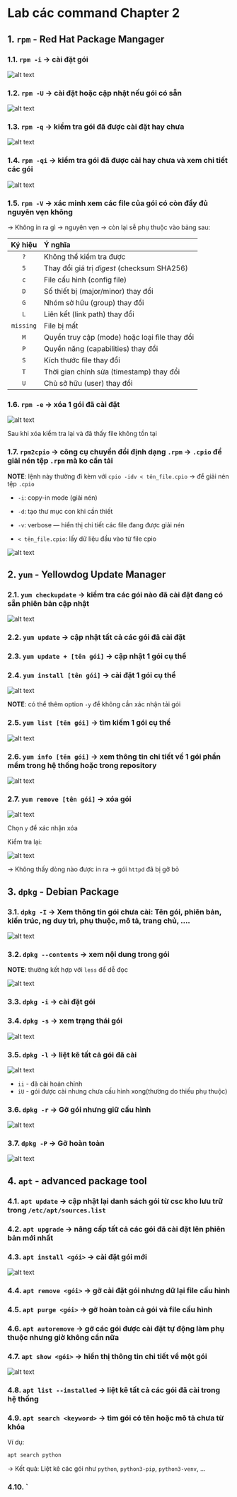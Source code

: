 # Lab các command Chapter 2
## 1. `rpm` - Red Hat Package Mangager
### 1.1. `rpm -i` -> cài đặt gói 

![alt text](../images/lpic_2_01.png)

### 1.2. `rpm -U` -> cài đặt hoặc cập nhật nếu gói có sẵn

![alt text](../images/lpic_2_02.png)

### 1.3. `rpm -q` -> kiểm tra gói đã được cài đặt hay chưa

![alt text](../images/lpic_2_03.png)

### 1.4. `rpm -qi` -> kiểm tra gói đã được cài hay chưa và xem chi tiết các gói

![alt text](../images/lpic_2_04.png)

### 1.5. `rpm -V` -> xác minh xem các file của gói có còn đầy đủ nguyên vẹn không

-> Không in ra gì -> nguyên vẹn
-> còn lại sễ phụ thuộc vào bảng sau:

|  Ký hiệu  | Ý nghĩa                                       |
| :-------: | :-------------------------------------------- |
|    `?`    | Không thể kiểm tra được                       |
|    `5`    | Thay đổi giá trị *digest* (checksum SHA256)   |
|    `c`    | File cấu hình (config file)                   |
|    `D`    | Số thiết bị (major/minor) thay đổi            |
|    `G`    | Nhóm sở hữu (group) thay đổi                  |
|    `L`    | Liên kết (link path) thay đổi                 |
| `missing` | File bị mất                                   |
|    `M`    | Quyền truy cập (mode) hoặc loại file thay đổi |
|    `P`    | Quyền năng (capabilities) thay đổi            |
|    `S`    | Kích thước file thay đổi                      |
|    `T`    | Thời gian chỉnh sửa (timestamp) thay đổi      |
|    `U`    | Chủ sở hữu (user) thay đổi                    |


### 1.6. `rpm -e` -> xóa 1 gói đã cài đặt

![alt text](../images/lpic_2_05.png)

Sau khi xóa kiểm tra lại và đã thấy file không tồn tại

### 1.7. `rpm2cpio` -> công cụ chuyển đổi định dạng `.rpm` -> `.cpio` để giải nén tệp `.rpm` mà ko cần tải 

**NOTE**: lệnh này thường đi kèm với `cpio -idv < tên_file.cpio` -> để giải nén tệp `.cpio`
- `-i`: copy-in mode (giải nén)

- `-d`: tạo thư mục con khi cần thiết

- `-v`: verbose — hiển thị chi tiết các file đang được giải nén

- `< tên_file.cpio`: lấy dữ liệu đầu vào từ file cpio

![alt text](../images/lpic_2_06.png)

## 2. `yum` - Yellowdog Update Manager
### 2.1. `yum checkupdate` -> kiểm tra các gói nào đã cài đặt đang có sẵn phiên bản cập nhật

![alt text](../images/lpic_2_07.png)

### 2.2. `yum update` -> cập nhật tất cả các gói đã cài đặt

### 2.3. `yum update + [tên gói]` -> cập nhật 1 gói cụ thể

### 2.4. `yum install [tên gói]` -> cài đặt 1 gói cụ thể

![alt text](../images/lpic_2_08.png)

**NOTE**: có thể thêm option `-y` để không cần xác nhận tải gói

### 2.5. `yum list [tên gói]` -> tìm kiếm 1 gói cụ thể

![alt text](../images/lpic_2_09.png)

### 2.6. `yum info [tên gói]` -> xem thông tin chi tiết về 1 gói phần mềm trong hệ thống hoặc trong repository

![alt text](../images/lpic_2_10.png)

### 2.7. `yum remove [tên gói]` -> xóa gói

![alt text](../images/lpic_2_11.png)


Chọn `y` để xác nhận xóa

Kiểm tra lại:

![alt text](../images/lpic_2_12.png)


-> Không thấy dòng nào được in ra -> gói `httpd` đã bị gỡ bỏ

## 3. `dpkg` - Debian Package
### 3.1. `dpkg -I` -> Xem thông tin gói chưa cài: Tên gói, phiên bản, kiến trúc, ng duy trì, phụ thuộc, mô tả, trang chủ, ....

![alt text](../images/lpic_2_13.png)


### 3.2. `dpkg --contents` -> xem nội dung trong gói

**NOTE**: thường kết hợp với `less` để dễ đọc

![alt text](../images/lpic_2_14.png)

### 3.3. `dpkg -i` -> cài đặt gói

### 3.4. `dpkg -s` -> xem trạng thái gói

![alt text](../images/lpic_2_15.png)

### 3.5. `dpkg -l` -> liệt kê tất cả gói đã cài

![alt text](../images/lpic_2_16.png)

- `ii` - đã cài hoản chỉnh
- `iU` - gói được cài nhưng chưa cấu hình xong(thường do thiếu phụ thuộc)

### 3.6. `dpkg -r` -> Gỡ gói nhưng giữ cấu hình

![alt text](../images/lpic_2_17.png)


### 3.7. `dpkg -P` -> Gỡ hoàn toàn

![alt text](../images/lpic_2_18.png)

## 4. `apt` - advanced package tool
### 4.1. `apt update` -> cập nhật lại danh sách gói từ csc kho lưu trữ trong `/etc/apt/sources.list`

### 4.2. `apt upgrade` -> nâng cấp tất cả các gói đã cài đặt lên phiên bản mới nhất

### 4.3. `apt install <gói>` -> cài đặt gói mới

![alt text](../images/lpic_2_19.png)

### 4.4. `apt remove <gói>` -> gỡ cài đặt gói nhưng dữ lại file cấu hình

### 4.5. `apt purge <gói>` -> gỡ hoàn toàn cả gói và file cấu hình

### 4.6. `apt autoremove` -> gỡ các gói được cài đặt tự động làm phụ thuộc nhưng giờ không cần nữa

### 4.7. `apt show <gói>` -> hiển thị thông tin chi tiết về một gói

![alt text](../images/lpic_2_20.png)

### 4.8. `apt list --installed` -> liệt kê tất cả các gói đã cài trong hệ thống

### 4.9. `apt search <keyword>` -> tìm gói có tên hoặc mô tả chưa từ khóa

Ví dụ:

```bash
apt search python
```

-> Kết quả: Liệt kê các gói như `python`, `python3-pip`, `python3-venv`, ...

### 4.10. `
